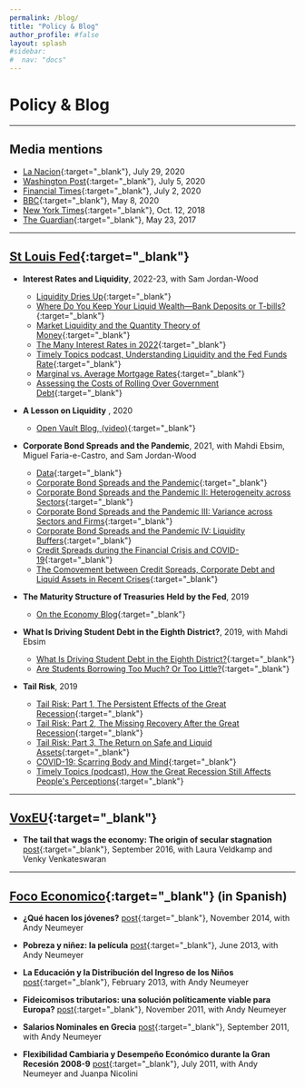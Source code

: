 ```yaml
---
permalink: /blog/
title: "Policy & Blog"
author_profile: #false
layout: splash
#sidebar:
#  nav: "docs"
---
```

# Policy & Blog

<!-- Google tag (gtag.js) -->
<script async src="https://www.googletagmanager.com/gtag/js?id=G-PK9T3DH9SS"></script>
<script>
  window.dataLayer = window.dataLayer || [];
  function gtag(){dataLayer.push(arguments);}
  gtag('js', new Date());

  gtag('config', 'G-PK9T3DH9SS');
</script>

---


## Media mentions
* [La Nacion](https://www.lanacion.com.ar/economia/economistas-estrella-quienes-son-nueve-jovenes-argentinos-nid2400818){:target="_blank"}, July 29, 2020 
* [Washington Post](https://www.washingtonpost.com/business/2020/07/05/coronavirus-pandemic-trust-government/){:target="_blank"}, July 5, 2020 
* [Financial Times](https://www.ft.com/video/e0b696ae-3b18-4862-832b-2ad53eea6ae6){:target="_blank"}, July 2, 2020
* [BBC](https://www.bbc.co.uk/programmes/w3csz786){:target="_blank"}, May 8, 2020
* [New York Times](https://www.nytimes.com/2018/10/12/business/why-our-beliefs-dont-predict-much-about-the-economy.html){:target="_blank"},  Oct. 12, 2018
* [The Guardian](https://www.theguardian.com/business/2017/may/23/the-economy-is-stagnant-because-people-fear-for-the-future){:target="_blank"}, May 23, 2017

***

## [St Louis Fed](https://www.stlouisfed.org/publications/){:target="_blank"} <a name="frbstl"></a>


* **Interest Rates and Liquidity**, 2022-23,  with Sam Jordan-Wood
    * [Liquidity Dries Up](https://research.stlouisfed.org/publications/economic-synopses/2022/08/23/liquidity-dries-up){:target="_blank"}
    * [Where Do You Keep Your Liquid Wealth—Bank Deposits or T-bills?](https://research.stlouisfed.org/publications/economic-synopses/2022/12/16/where-do-you-keep-your-liquid-wealthbank-deposits-or-t-bills){:target="_blank"}
    * [Market Liquidity and the Quantity Theory of Money](https://www.stlouisfed.org/on-the-economy/2022/aug/market-liquidity-quantity-theory-money){:target="_blank"}
    * [The Many Interest Rates in 2022](https://www.stlouisfed.org/on-the-economy/2023/jan/many-interest-rates-2022){:target="_blank"}
    * [Timely Topics podcast, Understanding Liquidity and the Fed Funds Rate](https://www.stlouisfed.org/timely-topics/understanding-liquidity-fed-funds-rate){:target="_blank"}
    * [Marginal vs. Average Mortgage Rates](https://www.stlouisfed.org/on-the-economy/2023/jun/marginal-vs-average-mortgage-rates){:target="_blank"}
    * [Assessing the Costs of Rolling Over Government Debt](https://research.stlouisfed.org/publications/economic-synopses/2023/06/02/assessing-the-costs-of-rolling-over-government-debt){:target="_blank"}

* **A Lesson on Liquidity** , 2020 
    * [Open Vault Blog, (video)](https://www.stlouisfed.org/open-vault/2020/june/lesson-liquidity-filmed-lake-with-economist){:target="_blank"}

* **Corporate Bond Spreads and the Pandemic**, 2021, with Mahdi Ebsim,  Miguel Faria-e-Castro, and Sam Jordan-Wood
    * [Data](https://research.stlouisfed.org/resources/covid-19/preliminary/daily-data-corporate-bond-spreads-pandemic){:target="_blank"}
    * [Corporate Bond Spreads and the Pandemic](https://www.stlouisfed.org/on-the-economy/2020/april/effects-covid-19-monetary-policy-response-corporate-bond-market){:target="_blank"}
    * [Corporate Bond Spreads and the Pandemic II: Heterogeneity across Sectors](https://www.stlouisfed.org/on-the-economy/2020/april/corporate-bond-spreads-pandemic-heterogeneity-sectors){:target="_blank"}
    * [Corporate Bond Spreads and the Pandemic III: Variance across Sectors and Firms](https://www.stlouisfed.org/on-the-economy/2020/may/corporate-bond-spreads-pandemic-variance-sectors-firms){:target="_blank"}
    * [Corporate Bond Spreads and the Pandemic IV: Liquidity Buffers](https://www.stlouisfed.org/on-the-economy/2020/june/corporate-bond-spreads-pandemic-liquidity-buffers){:target="_blank"}
    * [Credit Spreads during the Financial Crisis and COVID-19](https://www.stlouisfed.org/on-the-economy/2021/february/credit-spreads-financial-crisis-covid19){:target="_blank"}
    * [The Comovement between Credit Spreads, Corporate Debt and Liquid Assets in Recent Crises](https://www.stlouisfed.org/on-the-economy/2021/november/comovement-credit-spreads-debt-assets-crises){:target="_blank"}

* **The Maturity Structure of Treasuries Held by the Fed**, 2019
    * [On the Economy Blog](https://www.stlouisfed.org/on-the-economy/2019/may/fed-maturity-contraction-program){:target="_blank"} 

* **What Is Driving Student Debt in the Eighth District?**, 2019, with Mahdi Ebsim
    * [What Is Driving Student Debt in the Eighth District?](https://www.stlouisfed.org/publications/regional-economist/second-quarter-2019/driving-student-debt){:target="_blank"}
    * [Are Students Borrowing Too Much? Or Too Little?](https://www.stlouisfed.org/on-the-economy/2019/september/students-borrowing-too-much-too-little){:target="_blank"}

* **Tail Risk**, 2019
    * [Tail Risk: Part 1, The Persistent Effects of the Great Recession](https://research.stlouisfed.org/publications/economic-synopses/2019/08/05/tail-risk-part-1-the-persistent-effects-of-the-great-recession){:target="_blank"}
    * [Tail Risk: Part 2, The Missing Recovery After the Great Recession](https://research.stlouisfed.org/publications/economic-synopses/2019/08/06/tail-risk-part-2-the-missing-recovery-after-the-great-recession){:target="_blank"}
    * [Tail Risk: Part 3, The Return on Safe and Liquid Assets](https://research.stlouisfed.org/publications/economic-synopses/2019/08/07/tail-risk-part-3-the-return-on-safe-and-liquid-assets){:target="_blank"}
    * [COVID-19: Scarring Body and Mind](https://research.stlouisfed.org/publications/economic-synopses/2020/12/22/covid-19-scarring-body-and-mind){:target="_blank"}
    * [Timely Topics (podcast), How the Great Recession Still Affects People's Perceptions](https://www.stlouisfed.org/timely-topics/how-great-recession-still-affects-perceptions?utm_source=twitter&utm_medium=SM&utm_content=stlouisfed&utm_campaign=9dbd699d-e9dc-4543-ba2f-4f23a9898703){:target="_blank"}

***

## [VoxEU](http://voxeu.org/){:target="_blank"} <a name="vox"></a>
* **The tail that wags the economy: The origin of secular stagnation**
    [post](http://voxeu.org/article/origin-secular-stagnation){:target="_blank"}, September 2016, with Laura Veldkamp and Venky Venkateswaran

***

## [Foco Economico](http://focoeconomico.org/){:target="_blank"} (in Spanish) <a name="foco"></a>

* **¿Qué hacen los jóvenes?**
    [post](http://focoeconomico.org/2014/11/16/que-hacen-los-jovenes/){:target="_blank"}, November 2014, with Andy Neumeyer

* **Pobreza y niñez: la película**
    [post](http://focoeconomico.org/2013/06/16/pobreza-y-ninez-la-pelicula/){:target="_blank"}, June 2013, with Andy Neumeyer

* **La Educación y la Distribución del Ingreso de los Niños**
    [post](http://focoeconomico.org/2013/02/03/la-educacion-y-la-distribucion-del-ingreso-de-los-ninos/){:target="_blank"}, February 2013, with Andy Neumeyer

* **Fideicomisos tributarios: una solución políticamente viable para Europa?**
    [post](http://focoeconomico.org/2011/11/23/fideicomisos-tributarios-una-solucion-politicamente-viable-para-europa/){:target="_blank"}, November 2011, with Andy Neumeyer

* **Salarios Nominales en Grecia**
    [post](http://focoeconomico.org/2011/09/21/salarios-nominales-en-grecia/){:target="_blank"}, September 2011, with Andy Neumeyer

* **Flexibilidad Cambiaria y Desempeño Económico durante la Gran Recesión 2008-9**
    [post](http://focoeconomico.org/2011/06/19/flexibilidad-cambiaria-y-desempeno-economico-durante-la-gran-recesion-2008-9/){:target="_blank"}, July 2011, with Andy Neumeyer and Juanpa Nicolini
